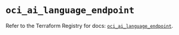 # `oci_ai_language_endpoint`

Refer to the Terraform Registry for docs: [`oci_ai_language_endpoint`](https://registry.terraform.io/providers/oracle/oci/6.18.0/docs/resources/ai_language_endpoint).
